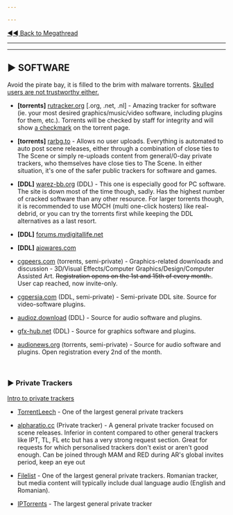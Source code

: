 ---
---
[◄◄ Back to Megathread](https://www.reddit.com/r/Piracy/wiki/megathread)

---
---

## ► SOFTWARE

Avoid the pirate bay, it is filled to the brim with malware torrents. [Skulled users are not trustworthy either.](https://www.reddit.com/r/Piracy/comments/cxbn33/psa_ransomware_all_current_vegas_pro_17_torrents/)

 * **[torrents]** [rutracker.org](http://rutracker.org/) [.org, .net, .nl] - Amazing tracker for software (ie. your most desired graphics/music/video software, including plugins for them, etc.). Torrents will be checked by staff for integrity and will show [a checkmark](https://i.imgur.com/GpZIvRq.jpg) on the torrent page. 
 * **[torrents]** [rarbg.to](https://rarbg.to/) - Allows no user uploads. Everything is automated to auto post scene releases, either through a combination of close ties to The Scene or simply re-uploads content from general/0-day private trackers, who themselves have close ties to The Scene. In either situation, it's one of the safer public trackers for software and games.
 * **[DDL]** [warez-bb.org](http://warez-bb.org/) (DDL) - This one is especially good for PC software. The site is down most of the time though, sadly. Has the highest number of cracked software than any other resource. For larger torrents though, it is recommended to use MOCH (multi one-click hosters) like real-debrid, or you can try the torrents first while keeping the DDL alternatives as a last resort.
 * **[DDL]** [forums.mydigitallife.net](https://forums.mydigitallife.net/)
 * **[DDL]** [aiowares.com](https://www.aiowares.com/)

 * [cgpeers.com](https://www.cgpeers.com) (torrents, semi-private) - Graphics-related downloads and discussion - 3D/Visual Effects/Computer Graphics/Design/Computer Assisted Art. ~~Registration opens on the 1st and 15th of every month.~~. User cap reached, now invite-only.
 * [cgpersia.com](https://forum.cgpersia.com/) (DDL, semi-private) - Semi-private DDL site. Source for video-software plugins.
 * [audioz.download](https://audioz.download/) (DDL) - Source for audio software and plugins.
 * [gfx-hub.net](https://gfx-hub.net/) (DDL) - Source for graphics software and plugins.
 * [audionews.org](https://audionews.org/) (torrents, semi-private) - Source for audio software and plugins. Open registration every 2nd of the month.

&nbsp;




### ► **Private Trackers**

[Intro to private trackers](https://www.reddit.com/r/Piracy/wiki/private_trackers)

 * [TorrentLeech](https://www.torrentleech.org/) - One of the largest general private trackers
 * [alpharatio.cc](https://alpharatio.cc/) (Private tracker) - A general private tracker focused on scene releases. Inferior in content compared to other general trackers like IPT, TL, FL etc but has a very strong request section. Great for requests for which personalised trackers don't exist or aren't good enough. Can be joined through MAM and RED during AR's global invites period, keep an eye out
 * [Filelist](https://filelist.ro/) - One of the largest general private trackers. Romanian tracker, but media content will typically include dual language audio (English and Romanian).
 * [IPTorrents](http://iptorrents.com/) - The largest general private tracker

&nbsp;